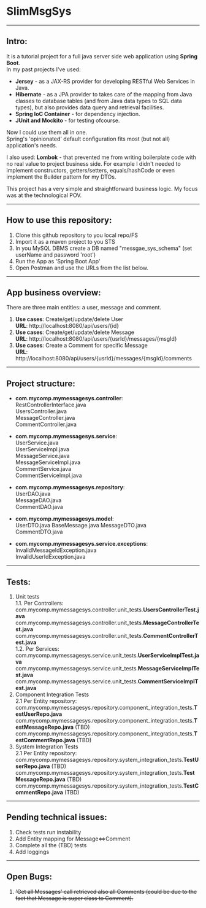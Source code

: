 # SlimMsgSys
****
## Intro:
It is a tutorial project for a full java server side web application using **Spring Boot**.  
In my past projects I've used: 
* **Jersey** - as a JAX-RS provider for developing RESTful Web Services in Java.
* **Hibernate** - as a JPA provider to takes care of the mapping from Java classes to database tables (and from Java data types to SQL data types), 
but also provides data query and retrieval facilities.  
* **Spring IoC Container** - for dependency injection.
* **JUnit and Mockito** - for testing ofcourse.  

Now I could use them all in one.  
Spring's 'opinionated' default configuration fits most (but not all) application's needs.  

I also used:
**Lombok** - that prevented me from writing boilerplate code with no real value to project business side. 
For example I didn't needed to implement constructors, getters/setters, equals/hashCode or even implement the Builder pattern for my DTOs.  

This project has a very simple and straightforward business logic. My focus was at the technological POV.
****
## How to use this repository:
1. Clone this github repository to you local repo/FS
2. Import it as a maven project to you STS
3. In you MySQL DBMS create a DB named "messgae_sys_schema" (set userName and password 'root')
4. Run the App as 'Spring Boot App'
5. Open Postman and use the URLs from the list below.
****
## App business overview:
There are three main entities: a user, message and comment.  
 
1. **Use cases**: Create/get/update/delete User  
   **URL**: http://localhost:8080/api/users/{id}
2. **Use cases**: Create/get/update/delete Message  
   **URL**: http://localhost:8080/api/users/{usrId}/messages/{msgId}
3. **Use cases**: Create a Comment for specific Message  
   **URL**: http://localhost:8080/api/users/{usrId}/messages/{msgId}/comments

****
## Project structure:
* **com.mycomp.mymessagesys.controller**:  
RestControllerInterface.java  
UsersController.java  
MessageController.java  
CommentController.java  

* **com.mycomp.mymessagesys.service**:  
UserService.java  
UserServiceImpl.java    
MessageService.java  
MessageServiceImpl.java  
CommentService.java  
CommentServiceImpl.java


* **com.mycomp.mymessagesys.repository**:  
UserDAO.java  
MessageDAO.java  
CommentDAO.java  

* **com.mycomp.mymessagesys.model**:  
UserDTO.java
BaseMessage.java
MessageDTO.java  
CommentDTO.java

* **com.mycomp.mymessagesys.service.exceptions**:   
InvalidMessageIdException.java  
InvalidUserIdException.java

****

## Tests:
1. Unit tests  
1.1. Per Controllers:   
com.mycomp.mymessagesys.controller.unit_tests.**UsersControllerTest.java**  
com.mycomp.mymessagesys.controller.unit_tests.**MessageControllerTest.java**  
com.mycomp.mymessagesys.controller.unit_tests.**CommentControllerTest.java**  
1.2. Per Services:  
com.mycomp.mymessagesys.service.unit_tests.**UserServiceImplTest.java**  
com.mycomp.mymessagesys.service.unit_tests.**MessageServiceImplTest.java**  
com.mycomp.mymessagesys.service.unit_tests.**CommentServiceImplTest.java**  
2. Component Integration Tests  
2.1 Per Entity repository:  
com.mycomp.mymessagesys.repository.component_integration_tests.**TestUserRepo.java**  
com.mycomp.mymessagesys.repository.component_integration_tests.**TestMessageRepo.java** (TBD)  
com.mycomp.mymessagesys.repository.component_integration_tests.**TestCommentRepo.java** (TBD)  
2. System Integration Tests  
2.1 Per Entity repository:  
com.mycomp.mymessagesys.repository.system_integration_tests.**TestUserRepo.java** (TBD)  
com.mycomp.mymessagesys.repository.system_integration_tests.**TestMessageRepo.java** (TBD)  
com.mycomp.mymessagesys.repository.system_integration_tests.**TestCommentRepo.java** (TBD)  

****

## Pending technical issues:
1. Check tests run instability
2. Add Entity mapping for Message<=>Comment  
2. Complete all the (TBD) tests
3. Add loggings
****

## Open Bugs:
1. ~~'Get all Messages' call retrieved also all Comments (could be due to the fact that  Message is super class to Comment).~~
